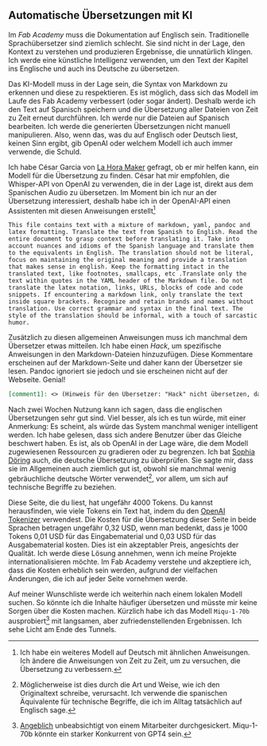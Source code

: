 ## Automatische Übersetzungen mit KI
Im *Fab Academy* muss die Dokumentation auf Englisch sein. Traditionelle Sprachübersetzer sind ziemlich schlecht. Sie sind nicht in der Lage, den Kontext zu verstehen und produzieren Ergebnisse, die unnatürlich klingen. Ich werde eine künstliche Intelligenz verwenden, um den Text der Kapitel ins Englische und auch ins Deutsche zu übersetzen.

Das KI-Modell muss in der Lage sein, die Syntax von Markdown zu erkennen und diese zu respektieren. Es ist möglich, dass sich das Modell im Laufe des Fab Academy verbessert (oder sogar ändert). Deshalb werde ich den Text auf Spanisch speichern und die Übersetzung aller Dateien von Zeit zu Zeit erneut durchführen. Ich werde nur die Dateien auf Spanisch bearbeiten. Ich werde die generierten Übersetzungen nicht manuell manipulieren. Also, wenn das, was du auf Englisch oder Deutsch liest, keinen Sinn ergibt, gib OpenAI oder welchem Modell ich auch immer verwende, die Schuld.

Ich habe César Garcia von [La Hora Maker](https://www.youtube.com/lahoramaker) gefragt, ob er mir helfen kann, ein Modell für die Übersetzung zu finden. César hat mir empfohlen, die Whisper-API von OpenAI zu verwenden, die in der Lage ist, direkt aus dem Spanischen Audio zu übersetzen. Im Moment bin ich nur an der Übersetzung interessiert, deshalb habe ich in der OpenAI-API einen Assistenten mit diesen Anweisungen erstellt[^243]

```
This file contains text with a mixture of markdown, yaml, pandoc and latex formatting. Translate the text from Spanish to English. Read the entire document to grasp context before translating it. Take into account nuances and idioms of the Spanish language and translate them to the equivalents in English. The translation should not be literal, focus on maintaining the original meaning and provide a translation that makes sense in english. Keep the formatting intact in the translated text, like footnotes, smallcaps, etc .Translate only the text within quotes in the YAML header of the Markdown file. Do not translate the latex notation, links, URLs, blocks of code and code snippets. If encountering a markdown link, only translate the text inside square brackets. Recognize and retain brands and names without translation. Use correct grammar and syntax in the final text. The style of the translation should be informal, with a touch of sarcastic humor.
```

Zusätzlich zu diesen allgemeinen Anweisungen muss ich manchmal dem Übersetzer etwas mitteilen. Ich habe einen *Hack*, um spezifische Anweisungen in den Markdown-Dateien hinzuzufügen. Diese Kommentare erscheinen auf der Markdown-Seite und daher kann der Übersetzer sie lesen. Pandoc ignoriert sie jedoch und sie erscheinen nicht auf der Webseite. Genial!

```markdown
[comment1]: <> (Hinweis für den Übersetzer: "Hack" nicht übersetzen, da es universell in allen Sprachen verwendet wird.)
```

[comment1]: <> (Hinweis für den Übersetzer: "Hack" nicht übersetzen, da es universell in allen Sprachen verwendet wird.)

[^243]:
    Ich habe ein weiteres Modell auf Deutsch mit ähnlichen Anweisungen. Ich ändere die Anweisungen von Zeit zu Zeit, um zu versuchen, die Übersetzung zu verbessern.

Nach zwei Wochen Nutzung kann ich sagen, dass die englischen Übersetzungen sehr gut sind. Viel besser, als ich es tun würde, mit einer Anmerkung: Es scheint, als würde das System manchmal weniger intelligent werden. Ich habe gelesen, dass sich andere Benutzer über das Gleiche beschwert haben. Es ist, als ob OpenAI in der Lage wäre, die dem Modell zugewiesenen Ressourcen zu gradieren oder zu begrenzen. Ich bat [Sophia Döring](https://fabacademy.org/2024/labs/kamplintfort/students/sophia-doring/) auch, die deutsche Übersetzung zu überprüfen. Sie sagte mir, dass sie im Allgemeinen auch ziemlich gut ist, obwohl sie manchmal wenig gebräuchliche deutsche Wörter verwendet[^242], vor allem, um sich auf technische Begriffe zu beziehen.

[^242]: Möglicherweise ist dies durch die Art und Weise, wie ich den Originaltext schreibe, verursacht. Ich verwende die spanischen Äquivalente für technische Begriffe, die ich im Alltag tatsächlich auf Englisch sage.

Diese Seite, die du liest, hat ungefähr 4000 Tokens. Du kannst herausfinden, wie viele Tokens ein Text hat, indem du den [OpenAI Tokenizer](https://platform.openai.com/tokenizer) verwendest. Die Kosten für die Übersetzung dieser Seite in beide Sprachen betragen ungefähr 0,32 USD, wenn man bedenkt, dass je 1000 Tokens 0,01 USD für das Eingabematerial und 0,03 USD für das Ausgabematerial kosten. Dies ist ein akzeptabler Preis, angesichts der Qualität. Ich werde diese Lösung annehmen, wenn ich meine Projekte internationalisieren möchte. Im Fab Academy verstehe und akzeptiere ich, dass die Kosten erheblich sein werden, aufgrund der vielfachen Änderungen, die ich auf jeder Seite vornehmen werde.

Auf meiner Wunschliste werde ich weiterhin nach einem lokalen Modell suchen. So könnte ich die Inhalte häufiger übersetzen und müsste mir keine Sorgen über die Kosten machen. Kürzlich habe ich das Modell `Miqu-1-70b` ausprobiert[^241] mit langsamen, aber zufriedenstellenden Ergebnissen. Ich sehe Licht am Ende des Tunnels.

[^241]: [Angeblich](https://the-decoder.com/unintentional-ai-leak-from-mistral-becomes-an-unexpected-powerhouse/) unbeabsichtigt von einem Mitarbeiter durchgesickert. Miqu-1-70b könnte ein starker Konkurrent von GPT4 sein.

